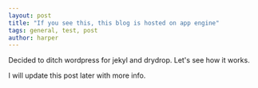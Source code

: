 ```yaml
--- 
layout: post
title: "If you see this, this blog is hosted on app engine"
tags: general, test, post
author: harper
---
```

Decided to ditch wordpress for jekyl and drydrop. Let's see how it works.

I will update this post later with more info. 
